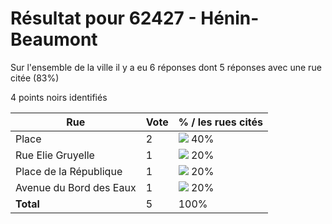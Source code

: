 # Résultat pour 62427 - Hénin-Beaumont

Sur l'ensemble de la ville il y a eu 6 réponses dont 5 réponses avec une rue citée (83%)

4 points noirs identifiés

| Rue | Vote | % / les rues cités|
|-----|------|-------------------|
| Place | 2 | <img src="../../img/bar_40.gif" />&nbsp;40%|
| Rue Elie Gruyelle | 1 | <img src="../../img/bar_20.gif" />&nbsp;20%|
| Place de la République | 1 | <img src="../../img/bar_20.gif" />&nbsp;20%|
| Avenue du Bord des Eaux | 1 | <img src="../../img/bar_20.gif" />&nbsp;20%|
| **Total** | 5 | 100%|
